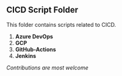 ## CICD Script Folder

This folder contains scripts related to CICD.

1. **Azure DevOps**
2. **GCP**
3. **GitHub-Actions**
4. **Jenkins**

_Contributions are most welcome_